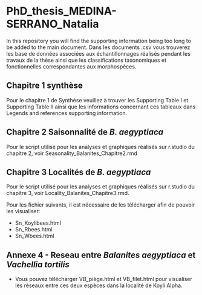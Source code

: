# PhD_thesis_MEDINA-SERRANO_Natalia
In this repository you will find the supporting information being too long to be added to the main document. 
Dans les documents .csv vous trouverez les base de données associées aux échantillonnages réalisés pendant les travaux de la thèse ainsi que les classifications taxonomiques et fonctionnelles correspondantes aux morphospèces. 

## Chapitre 1 synthèse 
Pour le chapitre 1 de Synthèse veuillez à trouver les Supporting Table I et Supporting Table II ainsi que les informations concernant ces tableaux dans Legends and references supporting information. 
## Chapitre 2 Saisonnalité de *B. aegyptiaca* 
Pour le script utilisé pour les analyses et graphiques réalisés sur r.studio du chapitre 2, voir Seasonality_Balanites_Chapitre2.rmd 
## Chapitre 3 Localités de *B. aegyptiaca* 
Pour le script  utilisé pour les analyses et graphiques réalisés sur r.studio du chapitre 3, voir Locality_Balanites_Chapitre3.rmd.

  Pour les fichier suivants, il est nécessaire de les télécharger afin de pouvoir les visualiser:
  - Sn_Koylibees.html
  - Sn_Rbees.html
  - Sn_Wbees.html
## Annexe 4 - Reseau entre *Balanites aegyptiaca* et *Vachellia tortilis*
- Vous pouvez télécharger VB_piège.html et VB_filet.html pour visualiser les réseaux entre ces deux espèces dans la localité de Koyli Alpha.

